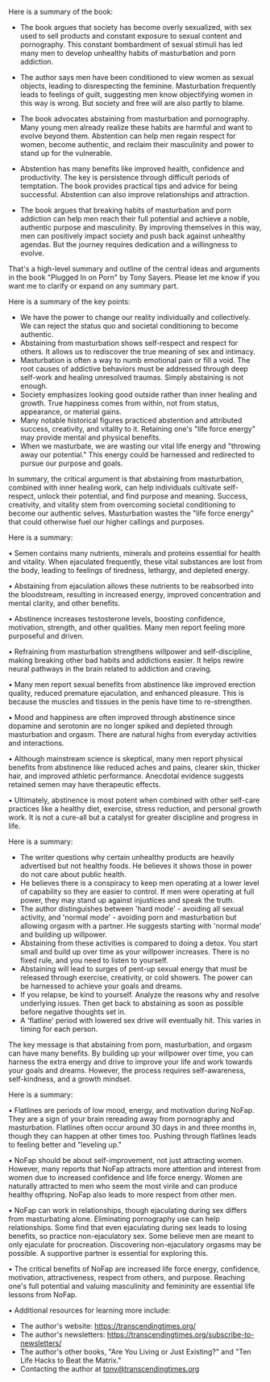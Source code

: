  Here is a summary of the book:

- The book argues that society has become overly sexualized, with sex used to sell products and constant exposure to sexual content and pornography. This constant bombardment of sexual stimuli has led many men to develop unhealthy habits of masturbation and porn addiction. 

- The author says men have been conditioned to view women as sexual objects, leading to disrespecting the feminine. Masturbation frequently leads to feelings of guilt, suggesting men know objectifying women in this way is wrong. But society and free will are also partly to blame.

- The book advocates abstaining from masturbation and pornography. Many young men already realize these habits are harmful and want to evolve beyond them. Abstention can help men regain respect for women, become authentic, and reclaim their masculinity and power to stand up for the vulnerable.

- Abstention has many benefits like improved health, confidence and productivity. The key is persistence through difficult periods of temptation. The book provides practical tips and advice for being successful. Abstention can also improve relationships and attraction.

- The book argues that breaking habits of masturbation and porn addiction can help men reach their full potential and achieve a noble, authentic purpose and masculinity. By improving themselves in this way, men can positively impact society and push back against unhealthy agendas. But the journey requires dedication and a willingness to evolve.

That's a high-level summary and outline of the central ideas and arguments in the book "Plugged In on Porn" by Tony Sayers. Please let me know if you want me to clarify or expand on any summary part.

 Here is a summary of the key points:

- We have the power to change our reality individually and collectively. We can reject the status quo and societal conditioning to become authentic. 
- Abstaining from masturbation shows self-respect and respect for others. It allows us to rediscover the true meaning of sex and intimacy. 
- Masturbation is often a way to numb emotional pain or fill a void. The root causes of addictive behaviors must be addressed through deep self-work and healing unresolved traumas. Simply abstaining is not enough.  
- Society emphasizes looking good outside rather than inner healing and growth. True happiness comes from within, not from status, appearance, or material gains.
- Many notable historical figures practiced abstention and attributed success, creativity, and vitality to it. Retaining one's "life force energy" may provide mental and physical benefits. 
- When we masturbate, we are wasting our vital life energy and "throwing away our potential." This energy could be harnessed and redirected to pursue our purpose and goals.

In summary, the critical argument is that abstaining from masturbation, combined with inner healing work, can help individuals cultivate self-respect, unlock their potential, and find purpose and meaning. Success, creativity, and vitality stem from overcoming societal conditioning to become our authentic selves. Masturbation wastes the "life force energy" that could otherwise fuel our higher callings and purposes.

 Here is a summary:

• Semen contains many nutrients, minerals and proteins essential for health and vitality. When ejaculated frequently, these vital substances are lost from the body, leading to feelings of tiredness, lethargy, and depleted energy. 

• Abstaining from ejaculation allows these nutrients to be reabsorbed into the bloodstream, resulting in increased energy, improved concentration and mental clarity, and other benefits.

• Abstinence increases testosterone levels, boosting confidence, motivation, strength, and other qualities. Many men report feeling more purposeful and driven.

• Refraining from masturbation strengthens willpower and self-discipline, making breaking other bad habits and addictions easier. It helps rewire neural pathways in the brain related to addiction and craving.

• Many men report sexual benefits from abstinence like improved erection quality, reduced premature ejaculation, and enhanced pleasure. This is because the muscles and tissues in the penis have time to re-strengthen.

• Mood and happiness are often improved through abstinence since dopamine and serotonin are no longer spiked and depleted through masturbation and orgasm. There are natural highs from everyday activities and interactions.

• Although mainstream science is skeptical, many men report physical benefits from abstinence like reduced aches and pains, clearer skin, thicker hair, and improved athletic performance. Anecdotal evidence suggests retained semen may have therapeutic effects.

• Ultimately, abstinence is most potent when combined with other self-care practices like a healthy diet, exercise, stress reduction, and personal growth work. It is not a cure-all but a catalyst for greater discipline and progress in life.

 Here is a summary:

- The writer questions why certain unhealthy products are heavily advertised but not healthy foods. He believes it shows those in power do not care about public health. 
- He believes there is a conspiracy to keep men operating at a lower level of capability so they are easier to control. If men were operating at full power, they may stand up against injustices and speak the truth.
- The author distinguishes between 'hard mode' - avoiding all sexual activity, and 'normal mode' - avoiding porn and masturbation but allowing orgasm with a partner. He suggests starting with 'normal mode' and building up willpower. 
- Abstaining from these activities is compared to doing a detox. You start small and build up over time as your willpower increases. There is no fixed rule, and you need to listen to yourself.
- Abstaining will lead to surges of pent-up sexual energy that must be released through exercise, creativity, or cold showers. The power can be harnessed to achieve your goals and dreams. 
- If you relapse, be kind to yourself. Analyze the reasons why and resolve underlying issues. Then get back to abstaining as soon as possible before negative thoughts set in.
- A 'flatline' period with lowered sex drive will eventually hit. This varies in timing for each person.

The key message is that abstaining from porn, masturbation, and orgasm can have many benefits. By building up your willpower over time, you can harness the extra energy and drive to improve your life and work towards your goals and dreams. However, the process requires self-awareness, self-kindness, and a growth mindset.

 Here is a summary:

• Flatlines are periods of low mood, energy, and motivation during NoFap. They are a sign of your brain rereading away from pornography and masturbation. Flatlines often occur around 30 days in and three months in, though they can happen at other times too. Pushing through flatlines leads to feeling better and "leveling up." 

• NoFap should be about self-improvement, not just attracting women. However, many reports that NoFap attracts more attention and interest from women due to increased confidence and life force energy. Women are naturally attracted to men who seem the most virile and can produce healthy offspring. NoFap also leads to more respect from other men.

• NoFap can work in relationships, though ejaculating during sex differs from masturbating alone. Eliminating pornography use can help relationships. Some find that even ejaculating during sex leads to losing benefits, so practice non-ejaculatory sex. Some believe men are meant to only ejaculate for procreation. Discovering non-ejaculatory orgasms may be possible. A supportive partner is essential for exploring this.

• The critical benefits of NoFap are increased life force energy, confidence, motivation, attractiveness, respect from others, and purpose. Reaching one's full potential and valuing masculinity and femininity are essential life lessons from NoFap.

• Additional resources for learning more include:

- The author's website: https://transcendingtimes.org/ 
- The author's newsletters: https://transcendingtimes.org/subscribe-to-newsletters/
- The author's other books, "Are You Living or Just Existing?" and "Ten Life Hacks to Beat the Matrix."
- Contacting the author at tony@transcendingtimes.org